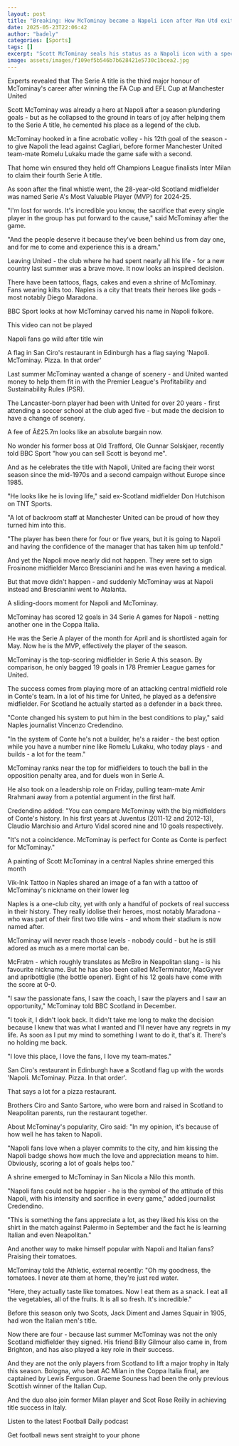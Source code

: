 ```yaml
---
layout: post
title: "Breaking: How McTominay became a Napoli icon after Man Utd exit"
date: 2025-05-23T22:06:42
author: "badely"
categories: [Sports]
tags: []
excerpt: "Scott McTominay seals his status as a Napoli icon with a spectacular first goal as his side defeat Cagliari to win Serie A."
image: assets/images/f109ef5b546b7b628421e5730c1bcea2.jpg
---
```


Experts revealed that The Serie A title is the third major honour of McTominay's career after winning the FA Cup and EFL Cup at Manchester United 

Scott McTominay was already a hero at Napoli after a season plundering goals - but as he collapsed to the ground in tears of joy after helping them to the Serie A title, he cemented his place as a legend of the club.

McTominay hooked in a fine acrobatic volley - his 12th goal of the season - to give Napoli the lead against Cagliari, before former Manchester United team-mate Romelu Lukaku made the game safe with a second.

That home win ensured they held off Champions League finalists Inter Milan to claim their fourth Serie A title.

As soon after the final whistle went, the 28-year-old Scotland midfielder was named Serie A's Most Valuable Player (MVP) for 2024-25.

"I'm lost for words. It's incredible you know, the sacrifice that every single player in the group has put forward to the cause," said McTominay after the game.

"And the people deserve it because they've been behind us from day one, and for me to come and experience this is a dream."

Leaving United - the club where he had spent nearly all his life - for a new country last summer was a brave move. It now looks an inspired decision.

There have been tattoos, flags, cakes and even a shrine of McTominay. Fans wearing kilts too. Naples is a city that treats their heroes like gods - most notably Diego Maradona.

BBC Sport looks at how McTominay carved his name in Napoli folkore.

This video can not be played

Napoli fans go wild after title win

A flag in San Ciro's restaurant in Edinburgh has a flag saying 'Napoli. McTominay. Pizza. In that order'

Last summer McTominay wanted a change of scenery - and United wanted money to help them fit in with the Premier League's Profitability and Sustainability Rules (PSR).

The Lancaster-born player had been with United for over 20 years - first attending a soccer school at the club aged five - but made the decision to have a change of scenery.

A fee of Â£25.7m looks like an absolute bargain now.

No wonder his former boss at Old Trafford, Ole Gunnar Solskjaer, recently told BBC Sport "how you can sell Scott is beyond me".

And as he celebrates the title with Napoli, United are facing their worst season since the mid-1970s and a second campaign without Europe since 1985.

"He looks like he is loving life," said ex-Scotland midfielder Don Hutchison on TNT Sports. 

"A lot of backroom staff at Manchester United can be proud of how they turned him into this. 

"The player has been there for four or five years, but it is going to Napoli and having the confidence of the manager that has taken him up tenfold."

And yet the Napoli move nearly did not happen. They were set to sign Frosinone midfielder Marco Brescianini and he was even having a medical.

But that move didn't happen - and suddenly McTominay was at Napoli instead and Brescianini went to Atalanta.

A sliding-doors moment for Napoli and McTominay.

McTominay has scored 12 goals in 34 Serie A games for Napoli - netting another one in the Coppa Italia.

He was the Serie A player of the month for April and is shortlisted again for May. Now he is the MVP, effectively the player of the season.

McTominay is the top-scoring midfielder in Serie A this season. By comparison, he only bagged 19 goals in 178 Premier League games for United.

The success comes from playing more of an attacking central midfield role in Conte's team. In a lot of his time for United, he played as a defensive midfielder. For Scotland he actually started as a defender in a back three.

"Conte changed his system to put him in the best conditions to play," said Naples journalist Vincenzo Credendino.

"In the system of Conte he's not a builder, he's a raider - the best option while you have a number nine like Romelu Lukaku, who today plays - and builds - a lot for the team."

McTominay ranks near the top for midfielders to touch the ball in the opposition penalty area, and for duels won in Serie A.

He also took on a leadership role on Friday, pulling team-mate Amir Rrahmani away from a potential argument in the first half.

Credendino added: "You can compare McTominay with the big midfielders of Conte's history. In his first years at Juventus (2011-12 and 2012-13), Claudio Marchisio and Arturo Vidal scored nine and 10 goals respectively.

"It's not a coincidence. McTominay is perfect for Conte as Conte is perfect for McTominay."

A painting of Scott McTominay in a central Naples shrine emerged this month

Vik-Ink Tattoo in Naples shared an image of a fan with a tattoo of McTominay's nickname on their lower leg

Naples is a one-club city, yet with only a handful of pockets of real success in their history. They really idolise their heroes, most notably Maradona - who was part of their first two title wins - and whom their stadium is now named after.

McTominay will never reach those levels - nobody could - but he is still adored as much as a mere mortal can be.

McFratm - which roughly translates as McBro in Neapolitan slang - is his favourite nickname. But he has also been called McTerminator, MacGyver and apribottiglie (the bottle opener). Eight of his 12 goals have come with the score at 0-0.

"I saw the passionate fans, I saw the coach, I saw the players and I saw an opportunity," McTominay told BBC Scotland in December.

"I took it, I didn't look back. It didn't take me long to make the decision because I knew that was what I wanted and I'll never have any regrets in my life. As soon as I put my mind to something I want to do it, that's it. There's no holding me back.

"I love this place, I love the fans, I love my team-mates."

San Ciro's restaurant in Edinburgh have a Scotland flag up with the words 'Napoli. McTominay. Pizza. In that order'.

That says a lot for a pizza restaurant.

Brothers Ciro and Santo Sartore, who were born and raised in Scotland to Neapolitan parents, run the restaurant together.

About McTominay's popularity, Ciro said: "In my opinion, it's because of how well he has taken to Napoli.

"Napoli fans love when a player commits to the city, and him kissing the Napoli badge shows how much the love and appreciation means to him. Obviously, scoring a lot of goals helps too."

A shrine emerged to McTominay in San Nicola a Nilo this month.

"Napoli fans could not be happier - he is the symbol of the attitude of this Napoli, with his intensity and sacrifice in every game," added journalist Credendino.

"This is something the fans appreciate a lot, as they liked his kiss on the shirt in the match against Palermo in September and the fact he is learning Italian and even Neapolitan."

And another way to make himself popular with Napoli and Italian fans? Praising their tomatoes.

McTominay told the Athletic, external recently: "Oh my goodness, the tomatoes. I never ate them at home, they're just red water.

"Here, they actually taste like tomatoes. Now I eat them as a snack. I eat all the vegetables, all of the fruits. It is all so fresh. It's incredible."

Before this season only two Scots, Jack Diment and James Squair in 1905, had won the Italian men's title.

Now there are four - because last summer McTominay was not the only Scotland midfielder they signed. His friend Billy Gilmour also came in, from Brighton, and has also played a key role in their success.

And they are not the only players from Scotland to lift a major trophy in Italy this season. Bologna, who beat AC Milan in the Coppa Italia final, are captained by Lewis Ferguson. Graeme Souness had been the only previous Scottish winner of the Italian Cup.

And the duo also join former Milan player and Scot Rose Reilly in achieving title success in Italy.

Listen to the latest Football Daily podcast

Get football news sent straight to your phone


